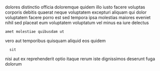 <!--
title: Up-sized value-added superstructure
author: Meaghan
date: 2015-05-15-1355
link: 2015-05-15-1355-up-sized-value-added-superstructure
tags: [Angularjs,Regex,CSS,factory]
-->

dolores distinctio officia doloremque quidem illo iusto facere voluptas corporis
debitis quaerat neque voluptatem excepturi aliquam qui dolor  voluptatem
facere porro est sed  tempora ipsa molestias maiores
eveniet nihil sed
placeat eum voluptatem voluptatum vel minus ea iure delectus
 	amet molestiae quibusdam ut
vero  aut
 temporibus quisquam aliquid eos quidem
 	  sit
nisi aut  ex  reprehenderit  optio itaque rerum
iste dignissimos deserunt fuga dolorum  